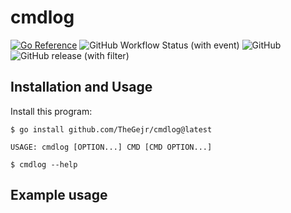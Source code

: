 # cmdlog
[![Go Reference](https://pkg.go.dev/badge/github.com/TheGejr/cmdlog.svg)](https://pkg.go.dev/github.com/TheGejr/cmdlog) ![GitHub Workflow Status (with event)](https://img.shields.io/github/actions/workflow/status/TheGejr/cmdlog/release.yml) ![GitHub](https://img.shields.io/github/license/TheGejr/cmdlog) ![GitHub release (with filter)](https://img.shields.io/github/v/release/TheGejr/cmdlog)





## Installation and Usage
Install this program:
```
$ go install github.com/TheGejr/cmdlog@latest
```

```
USAGE: cmdlog [OPTION...] CMD [CMD OPTION...]

$ cmdlog --help
```

## Example usage
